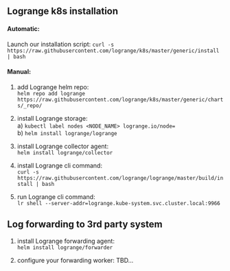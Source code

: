 ## Logrange k8s installation

#### Automatic:

Launch our installation script:
`curl -s https://raw.githubusercontent.com/logrange/k8s/master/generic/install | bash`

#### Manual:

1. add Logrange helm repo:<br/>
`helm repo add logrange https://raw.githubusercontent.com/logrange/k8s/master/generic/charts/_repo/`

2. install Logrange storage:<br/>
    a) `kubectl label nodes <NODE_NAME> logrange.io/node=`<br/>
    b) `helm install logrange/logrange`

3. install Logrange collector agent:<br/>
`helm install logrange/collector`

4. install Logrange cli command:<br/>
`curl -s https://raw.githubusercontent.com/logrange/logrange/master/build/install | bash`

5. run Logrange cli command:<br/>
`lr shell --server-addr=logrange.kube-system.svc.cluster.local:9966`

## Log forwarding to 3rd party system

1. install Logrange forwarding agent:<br/>
`helm install logrange/forwarder`

2. configure your forwarding worker: TBD...
